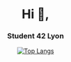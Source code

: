 <h1 align="center">Hi 👋,</h1>
<h3 align="center">Student 42 Lyon</h3>

<div align="center">

[![Top Langs](https://github-readme-stats.vercel.app/api/top-langs/?username=lyricallll&hide=html,css,tex,pascal&langs_count=20)](https://github.com/anuraghazra/github-readme-stats)
